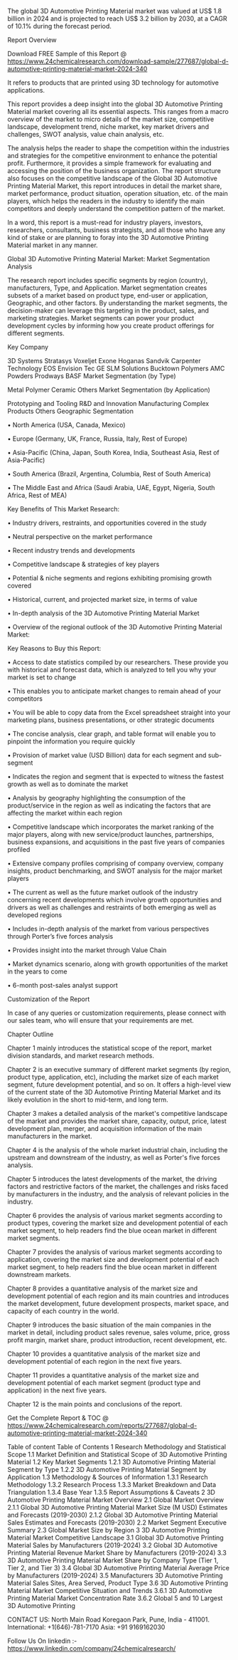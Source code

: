 The global 3D Automotive Printing Material market was valued at US$ 1.8 billion in 2024 and is projected to reach US$ 3.2 billion by 2030, at a CAGR of 10.1% during the forecast period.

Report Overview

Download FREE Sample of this Report @ https://www.24chemicalresearch.com/download-sample/277687/global-d-automotive-printing-material-market-2024-340

It refers to products that are printed using 3D technology for automotive applications.

This report provides a deep insight into the global 3D Automotive Printing Material market covering all its essential aspects. This ranges from a macro overview of the market to micro details of the market size, competitive landscape, development trend, niche market, key market drivers and challenges, SWOT analysis, value chain analysis, etc.

The analysis helps the reader to shape the competition within the industries and strategies for the competitive environment to enhance the potential profit. Furthermore, it provides a simple framework for evaluating and accessing the position of the business organization. The report structure also focuses on the competitive landscape of the Global 3D Automotive Printing Material Market, this report introduces in detail the market share, market performance, product situation, operation situation, etc. of the main players, which helps the readers in the industry to identify the main competitors and deeply understand the competition pattern of the market.

In a word, this report is a must-read for industry players, investors, researchers, consultants, business strategists, and all those who have any kind of stake or are planning to foray into the 3D Automotive Printing Material market in any manner.

Global 3D Automotive Printing Material Market: Market Segmentation Analysis

The research report includes specific segments by region (country), manufacturers, Type, and Application. Market segmentation creates subsets of a market based on product type, end-user or application, Geographic, and other factors. By understanding the market segments, the decision-maker can leverage this targeting in the product, sales, and marketing strategies. Market segments can power your product development cycles by informing how you create product offerings for different segments.

Key Company

3D Systems
Stratasys
Voxeljet
Exone
Hoganas
Sandvik
Carpenter Technology
EOS
Envision Tec
GE
SLM Solutions
Bucktown Polymers
AMC Powders
Prodways
BASF
Market Segmentation (by Type)

Metal
Polymer
Ceramic
Others
Market Segmentation (by Application)

Prototyping and Tooling
R&D and Innovation
Manufacturing Complex Products
Others
Geographic Segmentation

• North America (USA, Canada, Mexico)

• Europe (Germany, UK, France, Russia, Italy, Rest of Europe)

• Asia-Pacific (China, Japan, South Korea, India, Southeast Asia, Rest of Asia-Pacific)

• South America (Brazil, Argentina, Columbia, Rest of South America)

• The Middle East and Africa (Saudi Arabia, UAE, Egypt, Nigeria, South Africa, Rest of MEA)

Key Benefits of This Market Research:

• Industry drivers, restraints, and opportunities covered in the study

• Neutral perspective on the market performance

• Recent industry trends and developments

• Competitive landscape & strategies of key players

• Potential & niche segments and regions exhibiting promising growth covered

• Historical, current, and projected market size, in terms of value

• In-depth analysis of the 3D Automotive Printing Material Market

• Overview of the regional outlook of the 3D Automotive Printing Material Market:

Key Reasons to Buy this Report:

• Access to date statistics compiled by our researchers. These provide you with historical and forecast data, which is analyzed to tell you why your market is set to change

• This enables you to anticipate market changes to remain ahead of your competitors

• You will be able to copy data from the Excel spreadsheet straight into your marketing plans, business presentations, or other strategic documents

• The concise analysis, clear graph, and table format will enable you to pinpoint the information you require quickly

• Provision of market value (USD Billion) data for each segment and sub-segment

• Indicates the region and segment that is expected to witness the fastest growth as well as to dominate the market

• Analysis by geography highlighting the consumption of the product/service in the region as well as indicating the factors that are affecting the market within each region

• Competitive landscape which incorporates the market ranking of the major players, along with new service/product launches, partnerships, business expansions, and acquisitions in the past five years of companies profiled

• Extensive company profiles comprising of company overview, company insights, product benchmarking, and SWOT analysis for the major market players

• The current as well as the future market outlook of the industry concerning recent developments which involve growth opportunities and drivers as well as challenges and restraints of both emerging as well as developed regions

• Includes in-depth analysis of the market from various perspectives through Porter’s five forces analysis

• Provides insight into the market through Value Chain

• Market dynamics scenario, along with growth opportunities of the market in the years to come

• 6-month post-sales analyst support

Customization of the Report

In case of any queries or customization requirements, please connect with our sales team, who will ensure that your requirements are met.

Chapter Outline

Chapter 1 mainly introduces the statistical scope of the report, market division standards, and market research methods.

Chapter 2 is an executive summary of different market segments (by region, product type, application, etc), including the market size of each market segment, future development potential, and so on. It offers a high-level view of the current state of the 3D Automotive Printing Material Market and its likely evolution in the short to mid-term, and long term.

Chapter 3 makes a detailed analysis of the market's competitive landscape of the market and provides the market share, capacity, output, price, latest development plan, merger, and acquisition information of the main manufacturers in the market.

Chapter 4 is the analysis of the whole market industrial chain, including the upstream and downstream of the industry, as well as Porter's five forces analysis.

Chapter 5 introduces the latest developments of the market, the driving factors and restrictive factors of the market, the challenges and risks faced by manufacturers in the industry, and the analysis of relevant policies in the industry.

Chapter 6 provides the analysis of various market segments according to product types, covering the market size and development potential of each market segment, to help readers find the blue ocean market in different market segments.

Chapter 7 provides the analysis of various market segments according to application, covering the market size and development potential of each market segment, to help readers find the blue ocean market in different downstream markets.

Chapter 8 provides a quantitative analysis of the market size and development potential of each region and its main countries and introduces the market development, future development prospects, market space, and capacity of each country in the world.

Chapter 9 introduces the basic situation of the main companies in the market in detail, including product sales revenue, sales volume, price, gross profit margin, market share, product introduction, recent development, etc.

Chapter 10 provides a quantitative analysis of the market size and development potential of each region in the next five years.

Chapter 11 provides a quantitative analysis of the market size and development potential of each market segment (product type and application) in the next five years.

Chapter 12 is the main points and conclusions of the report.

Get the Complete Report & TOC @ https://www.24chemicalresearch.com/reports/277687/global-d-automotive-printing-material-market-2024-340

Table of content
Table of Contents
1 Research Methodology and Statistical Scope
1.1 Market Definition and Statistical Scope of 3D Automotive Printing Material
1.2 Key Market Segments
1.2.1 3D Automotive Printing Material Segment by Type
1.2.2 3D Automotive Printing Material Segment by Application
1.3 Methodology & Sources of Information
1.3.1 Research Methodology
1.3.2 Research Process
1.3.3 Market Breakdown and Data Triangulation
1.3.4 Base Year
1.3.5 Report Assumptions & Caveats
2 3D Automotive Printing Material Market Overview
2.1 Global Market Overview
2.1.1 Global 3D Automotive Printing Material Market Size (M USD) Estimates and Forecasts (2019-2030)
2.1.2 Global 3D Automotive Printing Material Sales Estimates and Forecasts (2019-2030)
2.2 Market Segment Executive Summary
2.3 Global Market Size by Region
3 3D Automotive Printing Material Market Competitive Landscape
3.1 Global 3D Automotive Printing Material Sales by Manufacturers (2019-2024)
3.2 Global 3D Automotive Printing Material Revenue Market Share by Manufacturers (2019-2024)
3.3 3D Automotive Printing Material Market Share by Company Type (Tier 1, Tier 2, and Tier 3)
3.4 Global 3D Automotive Printing Material Average Price by Manufacturers (2019-2024)
3.5 Manufacturers 3D Automotive Printing Material Sales Sites, Area Served, Product Type
3.6 3D Automotive Printing Material Market Competitive Situation and Trends
3.6.1 3D Automotive Printing Material Market Concentration Rate
3.6.2 Global 5 and 10 Largest 3D Automotive Printing

CONTACT US:
North Main Road Koregaon Park, Pune, India - 411001.
International: +1(646)-781-7170
Asia: +91 9169162030

Follow Us On linkedin :- https://www.linkedin.com/company/24chemicalresearch/
